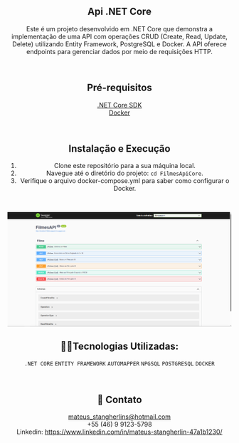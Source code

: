 <section align="center">

# Api .NET Core 

Este é um projeto desenvolvido em .NET Core que demonstra a implementação de uma API com operações CRUD (Create, Read, Update, Delete) utilizando Entity Framework, PostgreSQL e Docker. A API oferece endpoints para gerenciar dados por meio de requisições HTTP.

<br>

## Pré-requisitos

 [.NET Core SDK](https://dotnet.microsoft.com/download)
 <br>
 [Docker](https://www.docker.com/get-started)

<br>

## Instalação e Execução

1. Clone este repositório para a sua máquina local.
2. Navegue até o diretório do projeto: `cd FilmesApiCore`.
3. Verifique o arquivo docker-compose.yml para saber como configurar o Docker.

<br>

![Imagem da tela do Swagger](image.png)

## 🧑‍💻Tecnologias Utilizadas:
``.NET CORE``
``ENTITY FRAMEWORK``
``AUTOMAPPER``
``NPGSQL``
``POSTGRESQL``
``DOCKER``

<br>

## 📩 Contato

 mateus_stangherlins@hotmail.com
 <br>
 +55 (46) 9 9123-5798
 <br>
 Linkedin: https://www.linkedin.com/in/mateus-stangherlin-47a1b1230/
